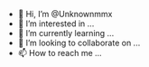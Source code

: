 - 👋 Hi, I’m @Unknownmmx
- 👀 I’m interested in ...
- 🌱 I’m currently learning ...
- 💞️ I’m looking to collaborate on ...
- 📫 How to reach me ...

<!---
Unknownmmx/Unknownmmx is a ✨ special ✨ repository because its `README.md` (this file) appears on your GitHub profile.
You can click the Preview link to take a look at your changes.
--->
